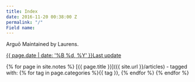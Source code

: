 ```yaml
---
title: Index
date: 2016-11-20 00:38:00 Z
permalink: "/"
Field name: 
---
```


<LINK href="{{site.url}}/css/materialize.min.css" rel="stylesheet" type="text/css">
<div class="container">

Arguō
Maintained by Laurens.

<div class="collection">
<a href="#!" class="collection-item"><span class="badge">{{ page.date | date: '%B %d, %Y' }}</span>Last update</a>
</div>

{% for page in site.notes %}
[{{ page.title }}]({{ site.url }}/articles) -
tagged with: {% for tag in page.categories %}{{ tag }}, {% endfor %}
{% endfor %}

</div>